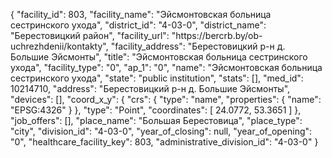 {
    "facility_id": 803,
    "facility_name": "Эйсмонтовская больница сестринского ухода",
    "district_id": "4-03-0",
    "district_name": "Берестовицкий район",
    "facility_url": "https:\/\/bercrb.by\/ob-uchrezhdenii\/kontakty",
    "facility_address": "Берестовицкий р-н д. Большие Эйсмонты",
    "title": "Эйсмонтовская больница сестринского ухода",
    "facility_type": "0",
    "ap_1": "0",
    "name": "Эйсмонтовская больница сестринского ухода",
    "state": "public institution",
    "stats": [],
    "med_id": 10214710,
    "address": "Берестовицкий р-н д. Большие Эйсмонты",
    "devices": [],
    "coord_x_y": {
        "crs": {
            "type": "name",
            "properties": {
                "name": "EPSG:4326"
            }
        },
        "type": "Point",
        "coordinates": [
            24.0772,
            53.3651
        ]
    },
    "job_offers": [],
    "place_name": "Большая Берестовица",
    "place_type": "city",
    "division_id": "4-03-0",
    "year_of_closing": null,
    "year_of_opening": "0",
    "healthcare_facility_key": 803,
    "administrative_division_id": "4-03-0"
}